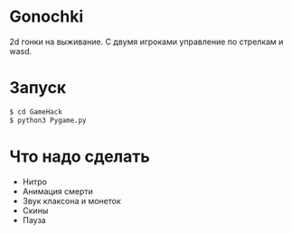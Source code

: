 # Gonochki

2d гонки на выживание. С двумя игроками управление по стрелкам и wasd.

# Запуск

```bash
$ cd GameHack
$ python3 Pygame.py
```


# Что надо сделать

* Нитро
* Анимация смерти
* Звук клаксона и монеток
* Скины
* Пауза

